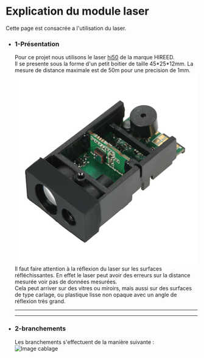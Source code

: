 <h1> Explication du module laser </h1>
Cette page est consacrée a l'utilisation du laser.  
<ul>
<li><h3>1-Présentation</h3>
Pour ce projet nous utilisons le laser <a href="https://fr.aliexpress.com/item/50m-164ft-Laser-Distance-Measuring-Sensor-Range-Finder-Module-Low-cost-Diastimeter-Single-Continuous-Measurement/32792768667.html?spm=a2g0w.10010108.1000013.1.51f42bb0M1R4Ws&traffic_analysisId=recommend_2088_1_90158_iswistore&scm=1007.13339.90158.0&pvid=f9d4958f-2d6c-4487-9ee1-a3cd3a2b37b9&tpp=1">hi50</a> de la marque HIREED.<br/>
Il se presente sous la forme d'un petit boitier de taille 45*25*12mm. La mesure de distance maximale est de 50m pour une precision de 1mm.<br/>
<img src="/documentation/Images/laser.jpg" alt="photo_lazer" height="500"/><br/>
Il faut faire attention à la réflexion du laser sur les surfaces réfléchissantes. En effet le laser peut avoir des erreurs sur la distance mesurée voir pas de données mesurées.<br/>
Cela peut arriver sur des vitres ou miroirs, mais aussi sur des surfaces de type carlage, ou plastique lisse non opaque avec un angle de réflexion très grand.

</li>
<hr/>
<hr/>
<li><h3>2-branchements</h3>
Les branchements s'effectuent de la manière suivante :
<img src="/Slam_Arduino_Bot/documentation/Images/cablage_laser.jpg" alt="Image cablage" height="500"/>



